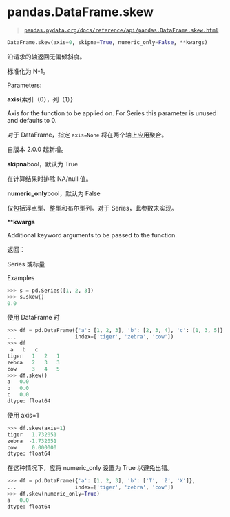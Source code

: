 # pandas.DataFrame.skew

> [`pandas.pydata.org/docs/reference/api/pandas.DataFrame.skew.html`](https://pandas.pydata.org/docs/reference/api/pandas.DataFrame.skew.html)

```py
DataFrame.skew(axis=0, skipna=True, numeric_only=False, **kwargs)
```

沿请求的轴返回无偏倾斜度。

标准化为 N-1。

Parameters:

**axis**{索引（0），列（1）}

Axis for the function to be applied on. For Series this parameter is unused and defaults to 0.

对于 DataFrame，指定 `axis=None` 将在两个轴上应用聚合。

自版本 2.0.0 起新增。

**skipna**bool，默认为 True

在计算结果时排除 NA/null 值。

**numeric_only**bool，默认为 False

仅包括浮点型、整型和布尔型列。对于 Series，此参数未实现。

****kwargs**

Additional keyword arguments to be passed to the function.

返回：

Series 或标量

Examples

```py
>>> s = pd.Series([1, 2, 3])
>>> s.skew()
0.0 
```

使用 DataFrame 时

```py
>>> df = pd.DataFrame({'a': [1, 2, 3], 'b': [2, 3, 4], 'c': [1, 3, 5]},
...                   index=['tiger', 'zebra', 'cow'])
>>> df
 a   b   c
tiger   1   2   1
zebra   2   3   3
cow     3   4   5
>>> df.skew()
a   0.0
b   0.0
c   0.0
dtype: float64 
```

使用 axis=1

```py
>>> df.skew(axis=1)
tiger   1.732051
zebra  -1.732051
cow     0.000000
dtype: float64 
```

在这种情况下，应将 numeric_only 设置为 True 以避免出错。

```py
>>> df = pd.DataFrame({'a': [1, 2, 3], 'b': ['T', 'Z', 'X']},
...                   index=['tiger', 'zebra', 'cow'])
>>> df.skew(numeric_only=True)
a   0.0
dtype: float64 
```
